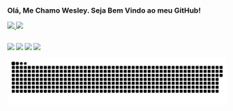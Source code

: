 ### Olá, Me Chamo Wesley. Seja Bem Vindo ao meu GitHub!

<div>
  <a href="https://github.com/WesleyGCosta">
  <img height="180em" src="https://github-readme-stats.vercel.app/api?username=WesleyGCosta&show_icons=true&theme=dark&include_all_commits=true&count_private=true"/>
  <img height="180em" src="https://github-readme-stats.vercel.app/api/top-langs/?username=WesleyGCosta&layout=compact&langs_count=7&theme=dark"/>
</div>
  
 ##
  
  <div> 
  
  <a href="https://www.instagram.com/wesley.gomesk/" target="_blank"><img src="https://img.shields.io/badge/-Instagram-%23E4405F?style=for-the-badge&logo=instagram&logoColor=white" target="_blank"></a>
    <a href="https://github.com/WesleyGCosta/" target="_blank"><img src = "https://img.shields.io/badge/GitHub-100000?style=for-the-badge&logo=github&logoColor=white" target="_blank"></a>
  <a href = "mailto:wesleygomescosta825@gmail.com"><img src="https://img.shields.io/badge/-Gmail-%23333?style=for-the-badge&logo=gmail&logoColor=white" target="_blank"></a>
  <a href="https://www.linkedin.com/in/wesley-gomes-/" target="_blank"><img src="https://img.shields.io/badge/-LinkedIn-%230077B5?style=for-the-badge&logo=linkedin&logoColor=white" target="_blank"></a>
 
   ![Snake animation](https://github.com/WesleyGCosta/WesleyGCosta/blob/output/github-contribution-grid-snake.svg)
    
</div>
